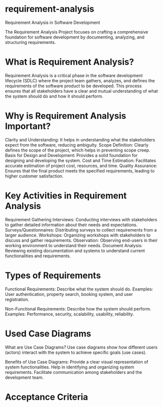 # requirement-analysis
Requirement Analysis in Software Development

The Requirement Analysis Project focuses on crafting a comprehensive foundation for software development by documenting, analyzing, and structuring requirements.

# What is Requirement Analysis?
  Requirement Analysis is a critical phase in the software development lifecycle (SDLC) where the project team gathers, analyzes, and defines the requirements of the software product to be developed.    This process ensures that all stakeholders have a clear and mutual understanding of what the system should do and how it should perform.


# Why is Requirement Analysis Important?
  Clarity and Understanding: It helps in understanding what the stakeholders expect from the software, reducing ambiguity.
  Scope Definition: Clearly defines the scope of the project, which helps in preventing scope creep.
  Basis for Design and Development: Provides a solid foundation for designing and developing the system.
  Cost and Time Estimation: Facilitates accurate estimation of project cost, resources, and time.
  Quality Assurance: Ensures that the final product meets the specified requirements, leading to higher customer satisfaction.


# Key Activities in Requirement Analysis

  Requirement Gathering 
    Interviews: Conducting interviews with stakeholders to gather detailed information about their needs and expectations.
    Surveys/Questionnaires: Distributing surveys to collect requirements from a larger audience.
    Workshops: Organizing workshops with stakeholders to discuss and gather requirements.
    Observation: Observing end-users in their working environment to understand their needs.
    Document Analysis: Reviewing existing documentation and systems to understand current functionalities and requirements.


# Types of Requirements
  Functional Requirements: Describe what the system should do.
  Examples: User authentication, property search, booking system, and user registration.
    
  Non-Functional Requirements: Describe how the system should perform.
  Examples: Performance, security, scalability, usability, reliability.


# Used Case Diagrams
  What are Use Case Diagrams?
  Use case diagrams show how different users (actors) interact with the system to achieve specific goals (use cases).

  Benefits of Use Case Diagrams:
  Provide a clear visual representation of system functionalities.
  Help in identifying and organizing system requirements.
  Facilitate communication among stakeholders and the development team.


# Acceptance Criteria
